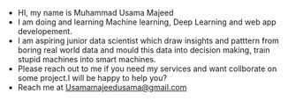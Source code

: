 - HI, my name is Muhammad Usama Majeed
- I am doing and learning Machine learning, Deep Learning and web app developement.
- I am aspiring junior data scientist which draw insights and patttern from boring real world data and mould this data into decision making, train stupid machines into smart machines.
- Please reach out to me if you need my services and want collborate  on some project.I will be happy to help you?
- Reach me at Usamamajeedusama@gmail.com

<!---
pyus47/pyus47 is a ✨ special ✨ repository because its `README.md` (this file) appears on your GitHub profile.
You can click the Preview link to take a look at your changes.
--->
